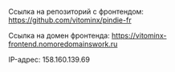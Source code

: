 Ссылка на репозиторий с фронтендом: https://github.com/vitominx/pindie-fr

Ссылка на домен фронтенда: https://vitominx-frontend.nomoredomainswork.ru

IP-адрес: 158.160.139.69
